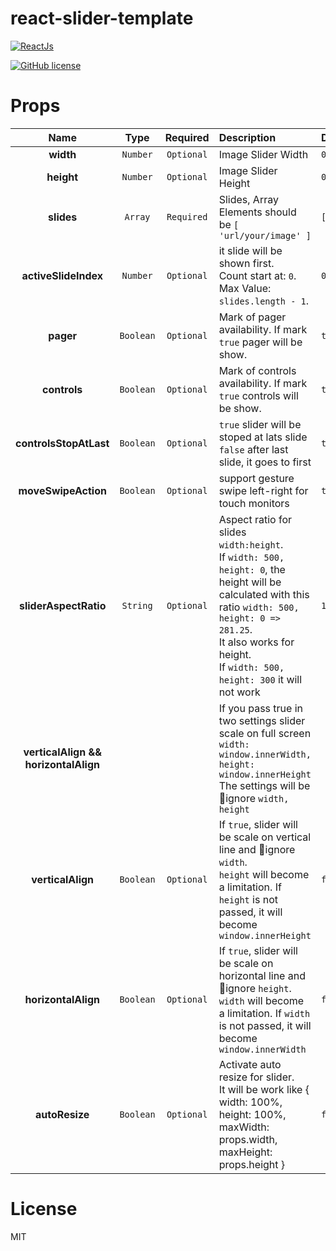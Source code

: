 # react-slider-template

[![ReactJs][react-image]][react-url]
<!-- [![Download Count][download-image]][download-url] -->
[![GitHub license][license-image]][license-url]

[react-image]: https://img.shields.io/badge/ReactJS-%5E16.13.1-blue.svg
[react-url]: https://reactjs.org
<!-- [download-image]: http://img.shields.io/npm/dm/react-simple-image-slider.svg?style=flat
[download-url]: http://www.npmjs.com/package/react-simple-image-slider -->
[license-image]: https://img.shields.io/badge/license-MIT-blue.svg
[license-url]: https://github.com/Eugene921/react-slider-template/blob/master/LICENSE

# Props
|Name|Type|Required|Description|Default|
|:--:|:--:|:-----:|:----------|:------|
|**width**|`Number`|`Optional`|Image Slider Width|`0`|
|**height**|`Number`|`Optional`|Image Slider Height|`0`|
|**slides**|`Array`|`Required`|Slides, Array Elements should be `[ 'url/your/image' ]`| `[]` |
|**activeSlideIndex**|`Number`|`Optional`|it slide will be shown first.<br>Count start at: `0`.<br>Max Value: `slides.length - 1`.|`0`|
|**pager**|`Boolean`|`Optional`|Mark of pager availability. If mark `true` pager will be show.|`true`|
|**controls**|`Boolean`|`Optional`|Mark of controls availability. If mark `true` controls will be show.|`true`|
|**controlsStopAtLast**|`Boolean`|`Optional`| `true` slider will be stoped at lats slide <br> `false` after last slide, it goes to first|`true`|
|**moveSwipeAction**|`Boolean`|`Optional`| support gesture swipe left-right for touch monitors |`true`|
|**sliderAspectRatio**|`String`|`Optional`| Aspect ratio for slides `width:height`. <br> If `width: 500, height: 0`, the height will be calculated with this ratio `width: 500, height: 0 => 281.25`. <br> It also works for height. <br> If `width: 500, height: 300` it will not work |`16:9`|
|**verticalAlign && horizontalAlign**|||If you pass true in two settings slider scale on full screen<br>`width: window.innerWidth, height: window.innerHeight`<br> The settings will be 🚨ignore `width, height`||
|**verticalAlign**|`Boolean`|`Optional`| If `true`, slider will be scale on vertical line and 🚨ignore `width`.<br>`height` will become a limitation. If `height` is not passed, it will become `window.innerHeight`<br> | `false` |
|**horizontalAlign**|`Boolean`|`Optional`| If `true`, slider will be scale on horizontal line and 🚨ignore `height`.<br>`width` will become a limitation. If `width` is not passed, it will become `window.innerWidth`<br> | `false` |
|**autoResize**|`Boolean`|`Optional`| Activate auto resize for slider. <br> It will be work like { width: 100%, height: 100%, maxWidth: props.width, maxHeight: props.height } | `false` |

# License
MIT